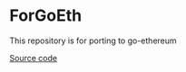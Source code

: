 # ForGoEth

This repository is for porting to go-ethereum

[Source code](https://github.com/HyoungsungKim/go-ethereum/tree/fix-ldpc-eccpow-1.9/consensus/eccpow)

